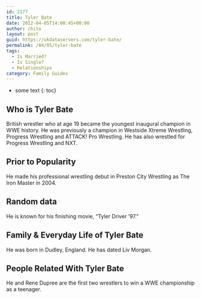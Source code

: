 ```yaml
---
id: 2177
title: Tyler Bate
date: 2012-04-05T14:00:45+00:00
author: chito
layout: post
guid: https://ukdataservers.com/tyler-bate/
permalink: /04/05/tyler-bate
tags:
  - Is Married?
  - Is Single?
  - Relationships
category: Family Guides
---
```


* some text
{: toc}
          
          
## Who is  Tyler Bate
                  
                  
                  
British wrestler who at age 19 became the youngest inaugural champion in WWE history. He was previously a champion in Westside Xtreme Wrestling, Progress Wrestling and ATTACK! Pro Wrestling. He has also wrestled for Progress Wrestling and NXT.
                  
                
                
                
## Prior to Popularity 
                  
                  
                  
He made his professional wrestling debut in Preston City Wrestling as The Iron Master in 2004.
                  
                
                
                
## Random data 
                  
                  
                  
He is known for his finishing movie, &#8220;Tyler Driver &#8217;97.&#8221;
                  
                
                
                
## Family & Everyday Life of Tyler Bate
                  
                  
                  
He was born in Dudley, England. He has dated Liv Morgan.
                  
                
                
                
## People Related With  Tyler Bate
                  
                  
                  
He and Rene Dupree are the first two wrestlers to win a WWE championship as a teenager.
                  
                
              
            
          
          
          
    
    
  
